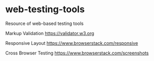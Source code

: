 # web-testing-tools
Resource of web-based testing tools

Markup Validation
https://validator.w3.org

Responsive Layout
https://www.browserstack.com/responsive

Cross Browser Testing
https://www.browserstack.com/screenshots
